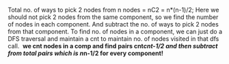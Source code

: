 Total no. of ways to pick 2 nodes from n nodes = nC2 = n*(n-1)/2;
Here we should not pick 2 nodes from the same component, so we find the number of nodes in each component. And subtract the no. of ways to pick 2 nodes from that component.
To find no. of nodes in a component, we can just do a DFS traversal and maintain a cnt to maintain no. of nodes visited in that dfs call.
​
**we cnt nodes in a comp and find pairs cnt*cnt-1/2 and then subtract from total pairs which is n*n-1/2 for every component!**